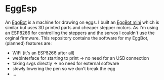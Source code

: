 # EggEsp

An [EggBot](https://egg-bot.com/) is a machine for drawing on eggs. I built an [EggBot mini](https://github.com/ProbotXYZ/EggBot) which is similar but uses 3D printed parts and cheaper stepper motors.
As I'm using an ESP8266 for controlling the steppers and the servos I couldn't use the orginal firmware. This repository contains the software for my EggBot, (planned) features are:

- WiFi (it's an ESP8266 after all)
- webinterface for starting to print -> no need for an USB connection
- taking svgs directly -> no need for external software
- slowly lowering the pen so we don't break the egg
- ...
